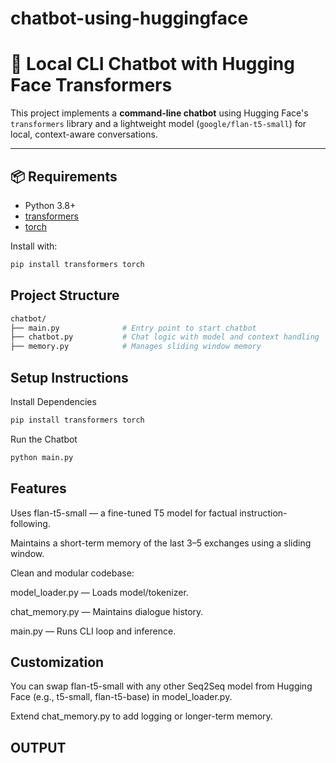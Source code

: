 # chatbot-using-huggingface
# 🤖 Local CLI Chatbot with Hugging Face Transformers

This project implements a **command-line chatbot** using Hugging Face's `transformers` library and a lightweight model (`google/flan-t5-small`) for local, context-aware conversations.

---

## 📦 Requirements

- Python 3.8+
- [transformers](https://pypi.org/project/transformers/)
- [torch](https://pypi.org/project/torch/)

Install with:
```bash
pip install transformers torch
```

## Project Structure
```sh
chatbot/
├── main.py              # Entry point to start chatbot
├── chatbot.py           # Chat logic with model and context handling
├── memory.py            # Manages sliding window memory
```
## Setup Instructions
Install Dependencies
```sh
pip install transformers torch
```
Run the Chatbot
```sh
python main.py
```
## Features
Uses flan-t5-small — a fine-tuned T5 model for factual instruction-following.

Maintains a short-term memory of the last 3–5 exchanges using a sliding window.

Clean and modular codebase:

model_loader.py — Loads model/tokenizer.

chat_memory.py — Maintains dialogue history.

main.py — Runs CLI loop and inference.

## Customization
You can swap flan-t5-small with any other Seq2Seq model from Hugging Face (e.g., t5-small, flan-t5-base) in model_loader.py.

Extend chat_memory.py to add logging or longer-term memory.

## OUTPUT
